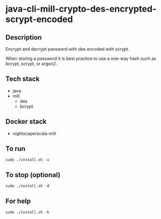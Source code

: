 # java-cli-mill-crypto-des-encrypted-scrypt-encoded

## Description
Encrypt and decrypt password with des
encoded with scrypt.

When storing a password it is best practice
to use a one-way hash such as bcrypt, scrypt,
or argon2.

## Tech stack
- java
- mill
  - des
  - bcrypt

## Docker stack
- nightscape/scala-mill

## To run
`sudo ./install.sh -u`

## To stop (optional)
`sudo ./install.sh -d`

## For help
`sudo ./install.sh -h`
